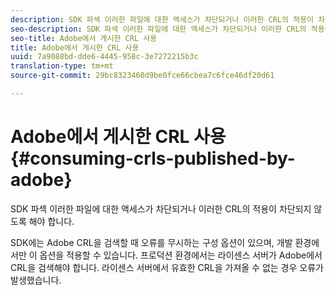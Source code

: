 ```yaml
---
description: SDK 파섹 이러한 파일에 대한 액세스가 차단되거나 이러한 CRL의 적용이 차단되지 않도록 해야 합니다.
seo-description: SDK 파섹 이러한 파일에 대한 액세스가 차단되거나 이러한 CRL의 적용이 차단되지 않도록 해야 합니다.
seo-title: Adobe에서 게시한 CRL 사용
title: Adobe에서 게시한 CRL 사용
uuid: 7a9088bd-dde6-4445-958c-3e7272215b3c
translation-type: tm+mt
source-git-commit: 29bc8323460d9be0fce66cbea7c6fce46df20d61

---
```



# Adobe에서 게시한 CRL 사용{#consuming-crls-published-by-adobe}

SDK 파섹 이러한 파일에 대한 액세스가 차단되거나 이러한 CRL의 적용이 차단되지 않도록 해야 합니다.

SDK에는 Adobe CRL을 검색할 때 오류를 무시하는 구성 옵션이 있으며, 개발 환경에서만 이 옵션을 적용할 수 있습니다. 프로덕션 환경에서는 라이센스 서버가 Adobe에서 CRL을 검색해야 합니다. 라이센스 서버에서 유효한 CRL을 가져올 수 없는 경우 오류가 발생했습니다.
